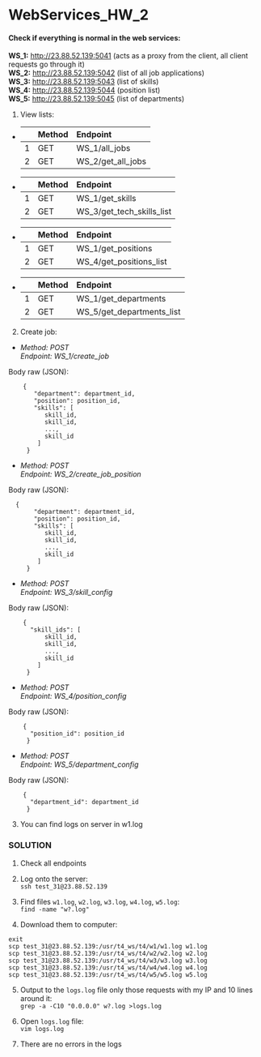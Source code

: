 # WebServices_HW_2

#### Check if everything is normal in the web services:

**WS_1:** http://23.88.52.139:5041 (acts as a proxy from the client, all client requests go through it)    
**WS_2:** http://23.88.52.139:5042 (list of all job applications)   
**WS_3:** http://23.88.52.139:5043 (list of skills)   
**WS_4:** http://23.88.52.139:5044 (position list)  
**WS_5:** http://23.88.52.139:5045 (list of departments)

1. View lists:  

- |               | Method        | Endpoint          |
  |:------------- |:------------- |:----------------  |
  |  1            | GET           | WS_1/all_jobs     |
  |  2            | GET           | WS_2/get_all_jobs |

- |               | Method        | Endpoint                  |
  |:------------- |:------------- |:------------------------  |
  |  1            | GET           | WS_1/get_skills           |
  |  2            | GET           | WS_3/get_tech_skills_list |
  
- |               | Method        | Endpoint                |
  |:------------- |:------------- |:----------------------  |
  |  1            | GET           | WS_1/get_positions      |
  |  2            | GET           | WS_4/get_positions_list |     
     
- |               | Method        | Endpoint                  |
  |:------------- |:------------- |:------------------------  |
  |  1            | GET           | WS_1/get_departments      |
  |  2            | GET           | WS_5/get_departments_list |       
  	  
2. Create job:

  - *Method: POST  
     Endpoint: WS_1/create_job*    
     
  Body raw (JSON): 
```  
    {
       "department": department_id,
       "position": position_id,
       "skills": [
          skill_id, 
          skill_id, 
          ..., 
          skill_id
        ]
     }
```
  - *Method: POST  
     Endpoint: WS_2/create_job_position*    
     
Body raw (JSON):   
```
  {
       "department": department_id,
       "position": position_id,
       "skills": [
          skill_id, 
          skill_id, 
          ..., 
          skill_id
        ]
     }
```
 - *Method: POST  
   Endpoint: WS_3/skill_config*    
     
  Body raw (JSON): 
```  
    {
      "skill_ids": [
          skill_id, 
          skill_id, 
          ..., 
          skill_id
        ]
     }
```
 - *Method: POST  
   Endpoint: WS_4/position_config*    
     
  Body raw (JSON): 
```  
    {
      "position_id": position_id
     }
```
 - *Method: POST  
    Endpoint: WS_5/department_config*    
     
  Body raw (JSON): 
```  
    {
      "department_id": department_id
     }
```

3. You can find logs on server in w1.log

### SOLUTION

1. Check all endpoints

2. Log onto the server:   
`ssh test_31@23.88.52.139`

3. Find files `w1.log`, `w2.log`, `w3.log`, `w4.log`, `w5.log`:   
`find -name "w?.log"`

4. Download them to computer:   
```
exit
scp test_31@23.88.52.139:/usr/t4_ws/t4/w1/w1.log w1.log
scp test_31@23.88.52.139:/usr/t4_ws/t4/w2/w2.log w2.log
scp test_31@23.88.52.139:/usr/t4_ws/t4/w3/w3.log w3.log
scp test_31@23.88.52.139:/usr/t4_ws/t4/w4/w4.log w4.log
scp test_31@23.88.52.139:/usr/t4_ws/t4/w5/w5.log w5.log
```

5. Output to the `logs.log` file only those requests with my IP and 10 lines around it:   
`grep -a -C10 "0.0.0.0" w?.log >logs.log`

6. Open `logs.log` file:   
`vim logs.log`

7. There are no errors in the logs
